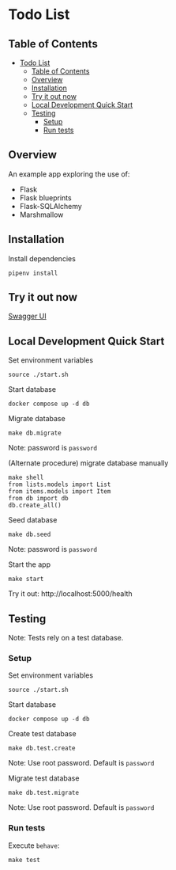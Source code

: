 # Todo List
## Table of Contents
- [Todo List](#todo-list)
  - [Table of Contents](#table-of-contents)
  - [Overview](#overview)
  - [Installation](#installation)
  - [Try it out now](#try-it-out-now)
  - [Local Development Quick Start](#local-development-quick-start)
  - [Testing](#testing)
    - [Setup](#setup)
    - [Run tests](#run-tests)

## Overview
An example app exploring the use of:
- Flask
- Flask blueprints
- Flask-SQLAlchemy
- Marshmallow

## Installation
Install dependencies
```
pipenv install
```

## Try it out now
[Swagger UI](https://raw.githack.com/tryandbry/todo-list/feature/ssl/index.html)

## Local Development Quick Start
Set environment variables
```
source ./start.sh
```

Start database
```
docker compose up -d db
```
Migrate database
```
make db.migrate
```
Note: password is `password`

(Alternate procedure) migrate database manually
```
make shell
from lists.models import List
from items.models import Item
from db import db
db.create_all()
```

Seed database
```
make db.seed
```
Note: password is `password`

Start the app
```
make start
```

Try it out: http://localhost:5000/health

## Testing
Note: Tests rely on a test database.

### Setup
Set environment variables
```
source ./start.sh
```

Start database
```
docker compose up -d db
```

Create test database
```
make db.test.create
```
Note: Use root password.  Default is `password`

Migrate test database
```
make db.test.migrate
```
Note: Use root password.  Default is `password`

### Run tests
Execute `behave`:
```
make test
```